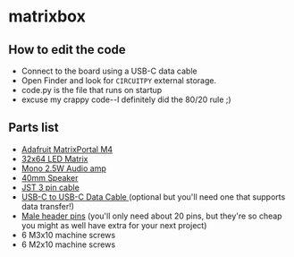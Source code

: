 # matrixbox

## How to edit the code
* Connect to the board using a USB-C data cable
* Open Finder and look for `CIRCUITPY` external storage.
* code.py is the file that runs on startup
* excuse my crappy code--I definitely did the 80/20 rule ;) 

## Parts list
* [Adafruit MatrixPortal M4](https://www.adafruit.com/product/4745)
* [32x64 LED Matrix](https://www.adafruit.com/product/2279)
* [Mono 2.5W Audio amp](https://www.adafruit.com/product/5647)
* [40mm Speaker](https://www.adafruit.com/product/3968)
* [JST 3 pin cable](https://www.adafruit.com/product/4336)
* [USB-C to USB-C Data Cable ](https://www.amazon.com/dp/B0C9MGJM78?psc=1&ref=ppx_yo2ov_dt_b_product_details)(optional but you'll need one that supports data transfer!)
* [Male header pins](https://www.amazon.com/dp/B06ZZN8L9S?psc=1&ref=ppx_yo2ov_dt_b_product_details) (you'll only need about 20 pins, but they're so cheap you might as well have extra for your next project)
* 6 M3x10 machine screws
* 6 M2x10 machine screws
